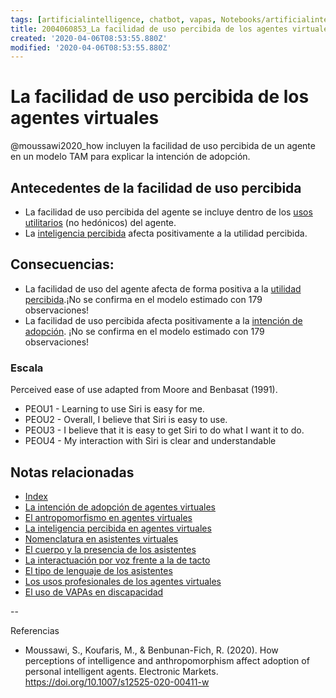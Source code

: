 ```yaml
---
tags: [artificialintelligence, chatbot, vapas, Notebooks/artificialintelligence, virtualagents, ease of use]
title: 2004060853_La facilidad de uso percibida de los agentes virtuales
created: '2020-04-06T08:53:55.880Z'
modified: '2020-04-06T08:53:55.880Z'
---
```


# La facilidad de uso percibida de los agentes virtuales

@moussawi2020_how incluyen la facilidad de uso percibida de un agente en un modelo TAM para explicar la intención de adopción.

## Antecedentes de la facilidad de uso percibida

- La facilidad de uso percibida del agente se incluye dentro de los [usos utilitarios](2004060821_usos_virtual_agents_sistemas_duales.md) (no hedónicos) del agente.
- La [inteligencia percibida](2004060750_inteligencia_percibida_agentes_virtuales.md) afecta positivamente a la utilidad percibida.


## Consecuencias:

- La facilidad de uso del agente afecta de forma positiva a la [utilidad percibida](2004060840_utilidad_percibidad_agentesvirtuales.md).¡No se confirma en el modelo estimado con 179 observaciones!
- La facilidad de uso percibida afecta positivamente a la [intención de adopción](2004060832_intencion_adopcion_agente_virtual.md). ¡No se confirma en el modelo estimado con 179 observaciones!

### Escala

Perceived ease of use adapted from Moore and
Benbasat (1991). 
- PEOU1 - Learning to use Siri is easy for me.
- PEOU2 - Overall, I believe that Siri is easy to use. 
- PEOU3 - I believe that it is easy to get Siri to do what I want it to do.
- PEOU4 - My interaction with Siri is clear and understandable 

## Notas relacionadas

- [Index](_2003101705_index.md)
- [La intención de adopción de agentes virtuales](2004060832_intencion_adopcion_agente_virtual.md)
- [El antropomorfismo en agentes virtuales](2004060734_antropomorfismo_vapas.md)
- [La inteligencia percibida en agentes virtuales](2004060750_inteligencia_percibida_agentes_virtuales.md)
- [Nomenclatura en asistentes virtuales](2004030718_nombresasistentesvirtuales.md)
- [El cuerpo y la presencia de los asistentes](2004040921_cuerpo_presencia_fisica_asistentes_virtuales.md)
- [La interactuación por voz frente a la de tacto](2004051647_effect_voice_interactions.md)
- [El tipo de lenguaje de los asistentes](2004051732_tipo_lenguaje_asistentes.md)
- [Los usos profesionales de los agentes virtuales](2004081151_usos_profesionales_vapas.md)
- [El uso de VAPAs en discapacidad](2004081204_uso_vapas_discapacidad.md)

--

Referencias 

- Moussawi, S., Koufaris, M., & Benbunan-Fich, R. (2020). How perceptions of intelligence and anthropomorphism affect adoption of personal intelligent agents. Electronic Markets. https://doi.org/10.1007/s12525-020-00411-w